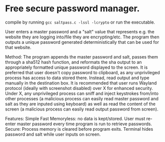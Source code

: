 # Free secure password manager.

compile by running ```gcc saltpass.c -lssl -lcrypto``` or run the executable.

User enters a master password and a "salt" value that represents e.g. the website they are logging into/file they are encrypting/etc. The program then outputs a unique password generated deterministically that can be used for that website. 

Method: The program appends the master password and salt, passes them through a sha512 hash function, and reformats the sha output to an appropriately formatted unique password displayed to the screen. It is preferred that user doesn't copy password to clipboard, as any unprivileged process has access to data stored there. Instead, read output and type manually in the destination box. It is recommended that user runs Wayland protocol (ideally with screenshot disabled) over X for enhanced security. Under X, any unprivileged process can sniff and inject keystrokes from/into other processes (a malicious process can easily read master password and salt as they are inputed using keyboard) as well as read the content of the screen (a malicious process can easily read output password from screen).

Features:
Simple
Fast
Memoryless: no data is kept/stored. User must re-enter master password every time program is run to retrieve passwords.
Secure: Process memory is cleared before program exits. Terminal hides password and salt while user inputs on screen. 
